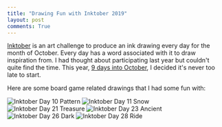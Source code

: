 ```yaml
---
title: "Drawing Fun with Inktober 2019"
layout: post
comments: True
---
```


[Inktober](https://inktober.com/) is an art challenge to produce an ink drawing every day for the month of October.  Every day has a word associated with it to draw inspiration from.  I had thought about participating last year but couldn't quite find the time.  This year, [9 days into October](https://twitter.com/richfamilygames/status/1182135786046550016), I decided it's never too late to start. 

Here are some board game related drawings that I had some fun with:

![Inktober Day 10 Pattern](/assets/inktober-day10-pattern.png)
![Inktober Day 11 Snow](/assets/inktober-day11-snow.png)
![Inktober Day 21 Treasure](/assets/inktober-day21-treasure.png)
![Inktober Day 23 Ancient](/assets/inktober-day23-ancient.png)
![Inktober Day 26 Dark](/assets/inktober-day26-dark.png)
![Inktober Day 28 Ride](/assets/inktober-day28-ride.png)

